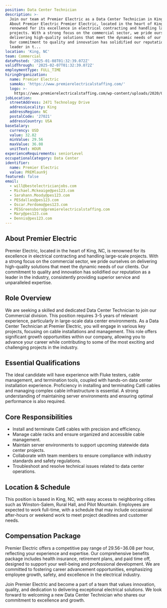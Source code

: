 ```yaml
---
position: Data Center Technician
description: >-
  Join our team at Premier Electric as a Data Center Technician in King, NC.
  About Premier Electric Premier Electric, located in the heart of King, NC, is
  renowned for its excellence in electrical contracting and handling large-scale
  projects. With a strong focus on the commercial sector, we pride ourselves on
  delivering high-quality solutions that meet the dynamic needs of our clients.
  Our commitment to quality and innovation has solidified our reputation as a
  leader in t...
location: 'King, NC'
team: Commercial
datePosted: '2025-01-08T01:32:39.072Z'
validThrough: '2025-02-07T01:32:39.072Z'
employmentType: FULL_TIME
hiringOrganization:
  name: Premier Electric
  sameAs: 'https://www.premierelectricalstaffing.com/'
  logo: >-
    https://www.premierelectricalstaffing.com/wp-content/uploads/2020/05/Premier-Electrical-Staffing-logo.png
jobLocation:
  streetAddress: 2471 Technology Drive
  addressLocality: King
  addressRegion: NC
  postalCode: '27021'
  addressCountry: USA
baseSalary:
  currency: USD
  value: 32.82
  minValue: 29.56
  maxValue: 36.08
  unitText: HOUR
experienceRequirements: seniorLevel
occupationalCategory: Data Center
identifier:
  name: Premier Electric
  value: PREMlaun9j
featured: false
email:
  - will@bestelectricianjobs.com
  - Michael.Mckeaige@pes123.com
  - Sarahann.Moody@pes123.com
  - PESdallas@pes123.com
  - Oscar.Perdomo@pes123.com
  - PESGreensboro@premierelectricalstaffing.com
  - Mary@pes123.com
  - Dennis@pes123.com
---
```




## About Premier Electric

Premier Electric, located in the heart of King, NC, is renowned for its excellence in electrical contracting and handling large-scale projects. With a strong focus on the commercial sector, we pride ourselves on delivering high-quality solutions that meet the dynamic needs of our clients. Our commitment to quality and innovation has solidified our reputation as a leader in the industry, consistently providing superior service and unparalleled expertise.

## Role Overview

We are seeking a skilled and dedicated Data Center Technician to join our Commercial division. This position requires 3-5 years of relevant experience, particularly in large-scale data center environments. As a Data Center Technician at Premier Electric, you will engage in various key projects, focusing on cable installations and management. This role offers significant growth opportunities within our company, allowing you to advance your career while contributing to some of the most exciting and challenging projects in the industry.

## Essential Qualifications

The ideal candidate will have experience with Fluke testers, cable management, and termination tools, coupled with hands-on data center installation experience. Proficiency in installing and terminating Cat6 cables and managing complex cable infrastructure is essential. A strong understanding of maintaining server environments and ensuring optimal performance is also required.

## Core Responsibilities

- Install and terminate Cat6 cables with precision and efficiency.
- Manage cable racks and ensure organized and accessible cable management.
- Maintain server environments to support upcoming statewide data center projects.
- Collaborate with team members to ensure compliance with industry standards and safety regulations.
- Troubleshoot and resolve technical issues related to data center operations.

## Location & Schedule

This position is based in King, NC, with easy access to neighboring cities such as Winston-Salem, Rural Hall, and Pilot Mountain. Employees are expected to work full-time, with a schedule that may include occasional after-hours or weekend work to meet project deadlines and customer needs.

## Compensation Package

Premier Electric offers a competitive pay range of $29.56-$36.08 per hour, reflecting your experience and expertise. Our comprehensive benefits package includes health insurance, retirement plans, and paid time off, designed to support your well-being and professional development. We are committed to fostering career advancement opportunities, emphasizing employee growth, safety, and excellence in the electrical industry.

Join Premier Electric and become a part of a team that values innovation, quality, and dedication to delivering exceptional electrical solutions. We look forward to welcoming a new Data Center Technician who shares our commitment to excellence and growth.